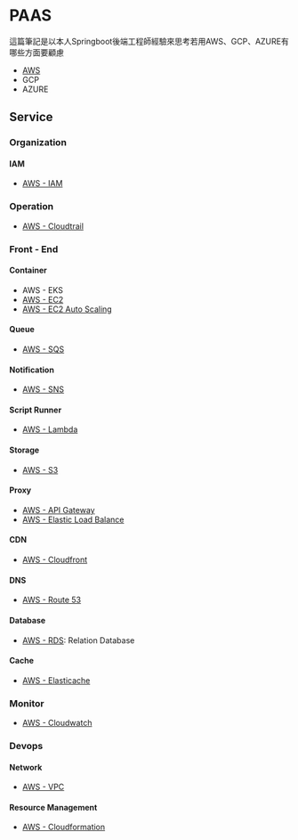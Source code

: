 # PAAS
這篇筆記是以本人Springboot後端工程師經驗來思考若用AWS、GCP、AZURE有哪些方面要顧慮

* [AWS](aws/readme.md)
* GCP
* AZURE

## Service
### Organization
#### IAM
* [AWS - IAM](aws/service/iam.md)

### Operation
* [AWS - Cloudtrail](aws/service/cloudtrail.md)

### Front - End

####  Container
* AWS - EKS
* [AWS - EC2](aws/service/ec2.md)
* [AWS - EC2 Auto Scaling](aws/service/ec2_auto_scaling.md)

#### Queue
* [AWS - SQS](aws/service/sqs.md)

#### Notification
* [AWS - SNS](aws/service/sns.md)

#### Script Runner
* [AWS - Lambda](aws/service/lambda.md)

#### Storage
* [AWS - S3](aws/service/s3.md)

#### Proxy
* [AWS - API Gateway](aws/service/api_getway.md)
* [AWS - Elastic Load Balance](aws/service/api_getway.md)

#### CDN
* [AWS - Cloudfront](aws/service/cloudfront.md)

#### DNS
* [AWS - Route 53](aws/service/route53.md)

#### Database
* [AWS - RDS](aws/service/rds.md): Relation Database

#### Cache
* [AWS - Elasticache](aws/service/elasticache.md)

### Monitor
* [AWS - Cloudwatch](aws/service/cloudwatch.md)

### Devops
#### Network
* [AWS - VPC](aws/service/vpc.md)

#### Resource Management
* [AWS - Cloudformation](aws/service/cloudfront.md)